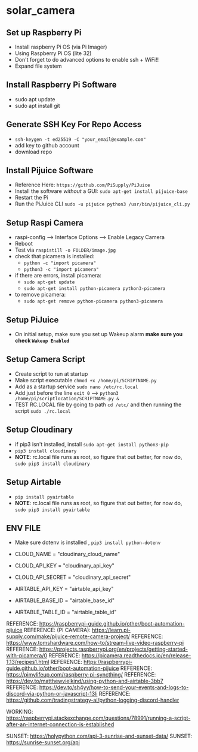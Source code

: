 # solar_camera

## Set up Raspberry Pi
* Install raspberry Pi OS (via Pi Imager)
* Using Raspberry Pi OS (lite 32)
* Don't forget to do advanced options to enable ssh + WiFi!!
* Expand file system

## Install Raspberry Pi Software
* sudo apt update
* sudo apt install git

## Generate SSH Key For Repo Access

* `ssh-keygen -t ed25519 -C "your_email@example.com"`
* add key to github account
* download repo

## Install Pijuice Software

* Reference Here: `https://github.com/PiSupply/PiJuice`
* Install the software *without* a GUI: `sudo apt-get install pijuice-base`
* Restart the Pi
* Run the PiJuice CLI `sudo -u pijuice python3 /usr/bin/pijuice_cli.py`

## Setup Raspi Camera

* raspi-config --> Interface Options --> Enable Legacy Camera
* Reboot
* Test via `raspistill -o FOLDER/image.jpg`
* check that picamera is installed:
    - `python -c "import picamera"`
    - `python3 -c "import picamera"`
* if there are errors, install picamera:
    - `sudo apt-get update`
    - `sudo apt-get install python-picamera python3-picamera`
* to remove picamera:
    - `sudo apt-get remove python-picamera python3-picamera`

## Setup PiJuice
* On initial setup, make sure you set up Wakeup alarm **make sure you check `Wakeup Enabled`**

## Setup Camera Script
* Create script to run at startup
* Make script executable `chmod +x /home/pi/SCRIPTNAME.py`
* Add as a startup service `sudo nano /etc/rc.local`
* Add just before the line `exit 0` --> `python3 /home/pi/scriptlocation/SCRIPTNAME.py &`
* TEST RC.LOCAL file by going to path `cd /etc/` and then running the script `sudo ./rc.local`


## Setup Cloudinary

* if pip3 isn't installed, install `sudo apt-get install python3-pip`
* `pip3 install cloudinary`
* **NOTE**: rc.local file runs as root, so figure that out better, for now do, `sudo pip3 install cloudinary`

## Setup Airtable

* `pip install pyairtable`
* **NOTE**: rc.local file runs as root, so figure that out better, for now do, `sudo pip3 install pyairtable`


## ENV FILE

* Make sure dotenv is installed , `pip3 install python-dotenv`

* CLOUD_NAME = "cloudinary_cloud_name" 
* CLOUD_API_KEY = "cloudinary_api_key" 
* CLOUD_API_SECRET = "cloudinary_api_secret"
* AIRTABLE_API_KEY = "airtable_api_key"
* AIRTABLE_BASE_ID = "airtable_base_id"
* AIRTABLE_TABLE_ID = "airtable_table_id"








REFERENCE: https://raspberrypi-guide.github.io/other/boot-automation-pijuice
REFERENCE: (PI CAMERA): https://learn.pi-supply.com/make/pijuice-remote-camera-project/
REFERENCE: https://www.tomshardware.com/how-to/stream-live-video-raspberry-pi
REFERENCE: https://projects.raspberrypi.org/en/projects/getting-started-with-picamera/0
REFERENCE: https://picamera.readthedocs.io/en/release-1.13/recipes1.html
REFERENCE: https://raspberrypi-guide.github.io/other/boot-automation-pijuice
REFERENCE: https://pimylifeup.com/raspberry-pi-syncthing/
REFERENCE: https://dev.to/matthewvielkind/using-python-and-airtable-3bb7
REFERENCE: https://dev.to/sh4yy/how-to-send-your-events-and-logs-to-discord-via-python-or-javascript-13li
REFERENCE: https://github.com/tradingstrategy-ai/python-logging-discord-handler


WORKING: https://raspberrypi.stackexchange.com/questions/78991/running-a-script-after-an-internet-connection-is-established


SUNSET: https://holypython.com/api-3-sunrise-and-sunset-data/
SUNSET: https://sunrise-sunset.org/api




